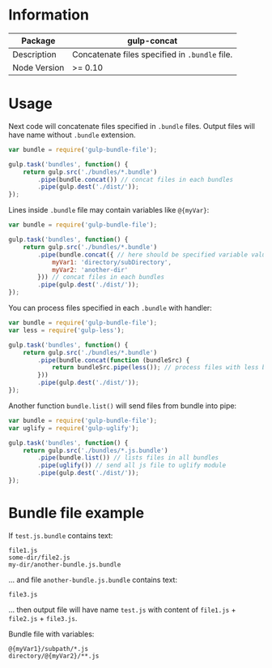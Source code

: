 # Information

Package      | gulp-concat
-------------|------------
Description  | Concatenate files specified in `.bundle` file.
Node Version | >= 0.10

# Usage

Next code will concatenate files specified in `.bundle` files. Output files will have name without `.bundle` extension.

```JavaScript
var bundle = require('gulp-bundle-file');

gulp.task('bundles', function() {
	return gulp.src('./bundles/*.bundle')
		.pipe(bundle.concat()) // concat files in each bundles
		.pipe(gulp.dest('./dist/'));
});
```

Lines inside `.bundle` file may contain variables like `@{myVar}`:

```JavaScript
var bundle = require('gulp-bundle-file');

gulp.task('bundles', function() {
	return gulp.src('./bundles/*.bundle')
		.pipe(bundle.concat({ // here should be specified variable values
			myVar1: 'directory/subDirectory',
			myVar2: 'another-dir'
		})) // concat files in each bundles
		.pipe(gulp.dest('./dist/'));
});
```

You can process files specified in each `.bundle` with handler:

```JavaScript
var bundle = require('gulp-bundle-file');
var less = require('gulp-less');

gulp.task('bundles', function() {
	return gulp.src('./bundles/*.bundle')
		.pipe(bundle.concat(function (bundleSrc) {
			return bundleSrc.pipe(less()); // process files with less before thay will be concated
		}))
		.pipe(gulp.dest('./dist/'));
});
```

Another function `bundle.list()` will send files from bundle into pipe:

```JavaScript
var bundle = require('gulp-bundle-file');
var uglify = require('gulp-uglify');

gulp.task('bundles', function() {
	return gulp.src('./bundles/*.js.bundle')
		.pipe(bundle.list()) // lists files in all bundles
		.pipe(uglify()) // send all js file to uglify module
		.pipe(gulp.dest('./dist/'));
});
```

# Bundle file example

If `test.js.bundle` contains text:
```
file1.js
some-dir/file2.js
my-dir/another-bundle.js.bundle
```

... and file `another-bundle.js.bundle` contains text:
```
file3.js
```

... then output file will have name `test.js` with content of `file1.js` + `file2.js` + `file3.js`.

Bundle file with variables:
```
@{myVar1}/subpath/*.js
directory/@{myVar2}/**.js
```
